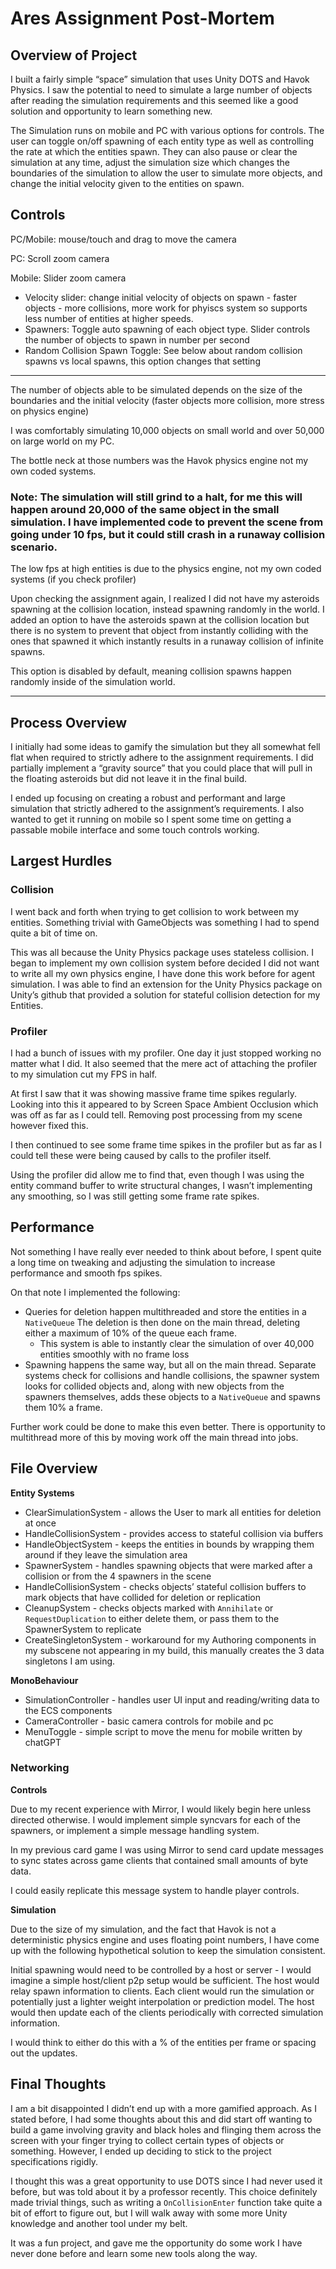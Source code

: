 # Ares Assignment Post-Mortem

## Overview of Project

I built a fairly simple “space” simulation that uses Unity DOTS and Havok Physics. I saw the potential to need to simulate a large number of objects after reading the simulation requirements and this seemed like a good solution and opportunity to learn something new.

The Simulation runs on mobile and PC with various options for controls. The user can toggle on/off spawning of each entity type as well as controlling the rate at which the entities spawn. They can also pause or clear the simulation at any time, adjust the simulation size which changes the boundaries of the simulation to allow the user to simulate more objects, and change the initial velocity given to the entities on spawn.

## Controls
PC/Mobile: mouse/touch and drag to move the camera

PC: Scroll zoom camera

Mobile: Slider zoom camera

- Velocity slider: change initial velocity of objects on spawn - faster objects - more collisions, more work for phyiscs system so supports less number of entities at higher speeds.
- Spawners: Toggle auto spawning of each object type. Slider controls the number of objects to spawn in number per second
- Random Collision Spawn Toggle: See below about random collision spawns vs local spawns, this option changes that setting
---

The number of objects able to be simulated depends on the size of the boundaries and the initial velocity (faster objects more collision, more stress on physics engine) 

I was comfortably simulating 10,000 objects on small world and over 50,000 on large world on my PC.

The bottle neck at those numbers was the Havok physics engine not my own coded systems.

### Note: The simulation will still grind to a halt, for me this will happen around 20,000 of the same object in the small simulation. I have implemented code to prevent the scene from going under 10 fps, but it could still crash in a runaway collision scenario.

The low fps at high entities is due to the physics engine, not my own coded systems (if you check profiler)

Upon checking the assignment again, I realized I did not have my asteroids spawning at the collision location, instead spawning randomly in the world. I added an option to have the asteroids spawn at the collision location but there is no system to prevent that object from instantly colliding with the ones that spawned it which instantly results in a runaway collision of infinite spawns. 

This option is disabled by default, meaning collision spawns happen randomly inside of the simulation world.

---

## Process Overview

I initially had some ideas to gamify the simulation but they all somewhat fell flat when required to strictly adhere to the assignment requirements. I did partially implement a “gravity source” that you could place that will pull in the floating asteroids but did not leave it in the final build.

I ended up focusing on creating a robust and performant and large simulation that strictly adhered to the assignment’s requirements. I also wanted to get it running on mobile so I spent some time on getting a passable mobile interface and some touch controls working.

## Largest Hurdles

### Collision

I went back and forth when trying to get collision to work between my entities. Something trivial with GameObjects was something I had to spend quite a bit of time on. 

This was all because the Unity Physics package uses stateless collision. I began to implement my own collision system before decided I did not want to write all my own physics engine, I have done this work before for agent simulation. I was able to find an extension for the Unity Physics package on Unity’s github that provided a solution for stateful collision detection for my Entities.

### Profiler

I had a bunch of issues with my profiler. One day it just stopped working no matter what I did. It also seemed that the mere act of attaching the profiler to my simulation cut my FPS in half. 

At first I saw that it was showing massive frame time spikes regularly. Looking into this it appeared to by Screen Space Ambient Occlusion which was off as far as I could tell. Removing post processing from my scene however fixed this.

I then continued to see some frame time spikes in the profiler but as far as I could tell these were being caused by calls to the profiler itself.

Using the profiler did allow me to find that, even though I was using the entity command buffer to write structural changes, I wasn’t implementing any smoothing, so I was still getting some frame rate spikes.

## Performance

Not something I have really ever needed to think about before, I spent quite a long time on tweaking and adjusting the simulation to increase performance and smooth fps spikes.

On that note I implemented the following:

- Queries for deletion happen multithreaded and store the entities in a `NativeQueue` The deletion is then done on the main thread, deleting either a maximum of 10% of the queue each frame.
    - This system is able to instantly clear the simulation of over 40,000 entities smoothly with no frame loss
- Spawning happens the same way, but all on the main thread. Separate systems check for collisions and handle collisions, the spawner system looks for collided objects and, along with new objects from the spawners themselves, adds these objects to a `NativeQueue` and spawns them 10% a frame.

Further work could be done to make this even better. There is opportunity to multithread more of this by moving work off the main thread into jobs.

## File Overview

**Entity Systems**

- ClearSimulationSystem - allows the User to mark all entities for deletion at once
- HandleCollisionSystem - provides access to stateful collision via buffers
- HandleObjectSystem - keeps the entities in bounds by wrapping them around if they leave the simulation area
- SpawnerSystem - handles spawning objects that were marked after a collision or from the 4 spawners in the scene
- HandleCollisionSystem - checks objects’ stateful collision buffers to mark objects that have collided for deletion or replication
- CleanupSystem - checks objects marked with `Annihilate` or `RequestDuplication` to either delete them, or pass them to the SpawnerSystem to replicate
- CreateSingletonSystem - workaround for my Authoring components in my subscene not appearing in my build, this manually creates the 3 data singletons I am using.

**MonoBehaviour**

- SimulationController - handles user UI input and reading/writing data to the ECS components
- CameraController - basic camera controls for mobile and pc
- MenuToggle - simple script to move the menu for mobile written by chatGPT

### Networking

**Controls**

Due to my recent experience with Mirror, I would likely begin here unless directed otherwise. I would implement simple syncvars for each of the spawners, or implement a simple message handling system. 

In my previous card game I was using Mirror to send card update messages to sync states across game clients that contained small amounts of byte data. 

I could easily replicate this message system to handle player controls.

**Simulation**

Due to the size of my simulation, and the fact that Havok is not a deterministic physics engine and uses floating point numbers, I have come up with the following hypothetical solution to keep the simulation consistent.

Initial spawning would need to be controlled by a host or server - I would imagine a simple host/client p2p setup would be sufficient. The host would relay spawn information to clients. Each client would run the simulation or potentially just a lighter weight interpolation or prediction model. The host would then update each of the clients periodically with corrected simulation information.

I would think to either do this with a % of the entities per frame or spacing out the updates.

## Final Thoughts

I am a bit disappointed I didn’t end up with a more gamified approach. As I stated before, I had some thoughts about this and did start off wanting to build a game involving gravity and black holes and flinging them across the screen with your finger trying to collect certain types of objects or something. However, I ended up deciding to stick to the project specifications rigidly. 

I thought this was a great opportunity to use DOTS since I had never used it before, but was told about it by a professor recently. This choice definitely made trivial things, such as writing a `OnCollisionEnter` function take quite a bit of effort to figure out, but I will walk away with some more Unity knowledge and another tool under my belt. 

It was a fun project, and gave me the opportunity do some work I have never done before and learn some new tools along the way.
